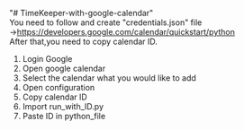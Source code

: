 "# TimeKeeper-with-google-calendar" 
<br>
You need to follow and create "credentials.json" file
<br>
→https://developers.google.com/calendar/quickstart/python
<br>
After that,you need to copy calendar ID.
<br>
1. Login Google<br>
2. Open google calendar<br>
3. Select the calendar what you would like to add<br>
4. Open configuration<br>
5. Copy calendar ID<br>
6. Import run_with_ID.py<br>
7. Paste ID in python_file<br>

